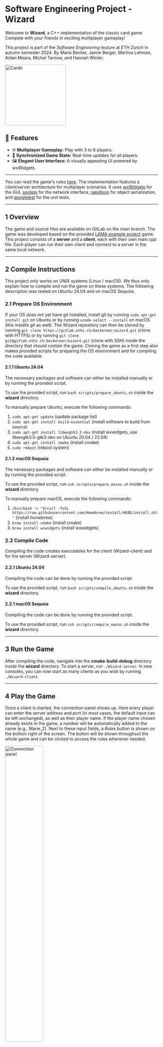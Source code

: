 # Software Engineering Project - Wizard
Welcome to **Wizard**, a C++ implementation of the classic card game. Compete with your friends in exciting multiplayer 
gameplay!

This project is part of the *Software Engineering* lecture at *ETH Zurich* in autumn semester 2024. By Marie Becker, Janne Berger, Martina
Lehman, Aidan Meara, Michel Tarnow, and Hannah Winter.

<div style="display: flex; align-items: center;">
  <img src="./assets/cards.png" alt="Cards" style="height: 200px;">
</div>



## 🚀 Features
- 🌐 **Multiplayer Gameplay:** Play with 3 to 6 players.
- 🔄 **Synchronized Game State:** Real-time updates for all players.
- 🖼 **Elegant User Interface:** A visually appealing UI powered by wxWidgets.

---

You can read the game's rules [here](https://blog.amigo-spiele.de/content/ap/rule/06900-GB-AmigoRule.pdf). 
The implementation features a client/server architecture for multiplayer scenarios. It uses [wxWidgets](https://www.wxwidgets.org/) 
for the GUI, [sockpp](https://github.com/fpagliughi/sockpp) for the network interface, [rapidjson](https://rapidjson.org/md_doc_tutorial.html) 
for object serialization, and [googletest](https://github.com/google/googletest) for the unit tests. 

---

## 1 Overview

The game and source files are available on GitLab on the main branch. The game was developed based on the provided 
[LAMA example project](https://gitlab.ethz.ch/hraymond/cse-lama-example-project) game. This project consists of a 
**server** and a **client**, each with their own main.cpp file. Each player can run their own client and connect to 
a server in the same local network.

---

## 2 Compile Instructions

This project only works on UNIX systems (Linux / macOS). We thus only explain how to compile and run the game on these 
systems. The following description was tested on Ubuntu 24.04 and on macOS Sequoia.

### 2.1 Prepare OS Environment

If your OS does not yet have git installed, install git by running `sudo apt-get install git` on Ubuntu or by 
running `xcode-select --install` on macOS (this installs git as well). The Wizard repository can then be cloned by 
running `git clone https://gitlab.ethz.ch/beckermar/wizard.git` (clone with HTTPS) or by running
`git clone git@gitlab.ethz.ch:beckermar/wizard.git` (clone with SSH) inside the directory that should contain the game.
Cloning the game as a first step also makes provided scripts for preparing the OS environment and for compiling the code
available.

#### 2.1.1 Ubuntu 24.04

The necessary packages and software can either be installed manually or by running the provided script. 

To use the provided script, run `bash scripts/prepare_ubuntu.sh` inside the **wizard** directory.

To manually prepare Ubuntu, execute the following commands:
1. `sudo apt-get update` (update package list)
2. `sudo apt-get install build-essential` (install software to build from source)
3. `sudo apt-get install libwxgtk3.2-dev` (install wxwidgets, use libwxgtk3.0-gtk3-dev on Ubuntu 20.04 / 22.04)
4. `sudo apt-get install cmake` (install cmake)
5. `sudo reboot` (reboot system)

#### 2.1.2 macOS Sequoia

The necessary packages and software can either be installed manually or by running the provided script.

To use the provided script, run `zsh scripts/prepare_macos.sh` inside the **wizard** directory.

To manually prepare macOS, execute the following commands: 
1. `/bin/bash -c "$(curl -fsSL https://raw.githubusercontent.com/Homebrew/install/HEAD/install.sh)"` (install homebrew)
2. `brew install cmake` (install cmake)
3. `brew install wxwidgets` (install wxwidgets)

### 2.2 Compile Code

Compiling the code creates executables for the client (Wizard-client) and for the server (Wizard-server).

#### 2.2.1 Ubuntu 24.04

Compiling the code can be done by running the provided script.

To use the provided script, run `bash scripts/compile_ubuntu.sh` inside the **wizard** directory.

#### 2.2.1 macOS Sequoia

Compiling the code can be done by running the provided script.

To use the provided script, run `zsh scripts/compile_macos.sh` inside the **wizard** directory.

---

## 3 Run the Game

After compiling the code, navigate into the **cmake-build-debug** directory inside the **wizard** directory. To start a 
server, run `./Wizard-server`. In new consoles, you can now start as many clients as you wish by running `./Wizard-client`.

---

## 4 Play the Game

Once a client is started, the connection panel shows up. Here every player can enter the server address and port (in most
 cases, the default input can be left unchanged), as well as their player name. If the player name chosen already exists 
in the game, a number will be automatically added to the name (e.g., Marie_2). Next to these input fields, a *Rules*
button is shown on the bottom right of the screen. The button will be shown throughout the whole game and can be clicked
to access the rules whenever needed.

<img src="/assets/readme/connection_panel.png" width=50% height=50% alt="Connection panel"> <br>

After clicking on the *Connect* button, the lobby shows up. Here all players that have joined the game can be seen. The 
*Start Game* button can be clicked to start a game once enough players joined, and the *Leave Game* button can be clicked
to leave the game. This is possible throughout the whole game, however, if a player leaves the game after it has started,
the game is over. During the lobby, players can join and leave the game without terminating it.

<img src="assets/readme/lobby_one_player.png" width=50% height=50% alt="Lobby panel"> <br>

To start a game, at least 3 players have to connect to the server and join the game. The maximum number of players per 
game is 6. Once at least 3 players are connected to the server and have joined the game, the *Start Game* button turns 
purple and the game can be started by clicking the button. If players decide that they want to leave the game again 
throughout the waiting time, they can press the *Leave Game* button and leave the lobby. The player will be removed from 
the lobby and the other players can keep waiting.

<img src="assets/readme/lobby_six_players.png" width=50% height=50% alt="Lobby panel"> <br>

Every round starts with an estimation phase. Here each player can enter their trick estimation by typing into the 
provided input filed, and then submit it by clicking on the *Submit* button. In this phase of the game, each player can
see their own cards shown at the bottom and the trump card shown on the left side of the screen. The current round number
and the sum of already submitted trick estimations is shown in the middle of the screen and can help players submitting
a valid estimate (e.g., estimate cannot be greater than the current round number).

<img src="assets/readme/estimation_panel.png" width=50% height=50% alt="Estimation phase"> <br>

Above the *Leave Game* button, the scoreboard can now be accessed by clicking on the *Scoreboard* button.
The scoreboard is available throughout the whole game and winning and loosing players are color-coded.
If a player leaves the game now after it was already started, the game ends immediately for all players
and the final scores are shown to everyone.

<img src="assets/readme/scoreboard.png" width=50% height=50% alt="Scoreboard"> <br>

After every player has submitted their estimation, the playing phase starts. Cards can be played by clicking on the 
respective card. Hovering over cards increases their size to get a closer look. An announcement in the middle of the 
screen shows whose turn it is. The player whose turn it is is also highlighted in purple. Played cards are displayed in 
the middle of the screen as well. In the top left corner the round number and the sum of estimated tricks are shown.
Below each players' name, the won and predicted numbers of tricks can be seen.

<img src="assets/readme/play_phase_last_player.png" width=50% height=50% alt="Play phase"> <br>

At the end of each trick, the winner is shown and the new trick starts automatically. If the trick is the last trick of
a round, the points gained or lost in this round are shown as well, and the new round starts automatically. At the end of
the game, the winner is announced and the players can close the game. This also happens when someone leaves the game.

<img src="assets/readme/end_of_game.png" width=50% height=50% alt="End of Game"> <br>

Have fun playing!

---

## 5 Play on different devices

When playing the game on a single device, the default server address *127.0.0.1* and server port *50505* 
can be used during the connection phase.

However, the game can also be played from different devices on the same Wi-Fi network 🛜 or if all devices are connected
to the same VPN.
In this case, one player needs to host the server, while all other players only have to run their client.
When connecting to the game, all players have to enter the private IP address of the player hosting the server
in the *server address* field. The default port *50505* can be kept.

### Get local IP address to host server
On macOS version 10.4 throughout the latest version run the following command in the terminal:
```
ipconfig getifaddr en0
```
To host the server, the firewall needs to be configured to allow connections on port *50505*.
This can be easiest done by going to `Network settings > Firewall` and turning of the firewall.

On Ubuntu 24.04 you can use the `hostname` command in the terminal:
```
hostname -I
```
The firewall can be configured to allow incoming connections on port *50505* with the following command:
```
sudo ufw allow 50505
```
---

## 6 Coding Documentation

The code in this project was documented via [Doxygen](https://doxygen.nl/).
Doxygen documentation can be accessed by opening the `index.html` file in the `html` folder.
This can be automatically done by running the following command in the terminal out of the `wizard` project folder:
```
open ./html/index.html
```